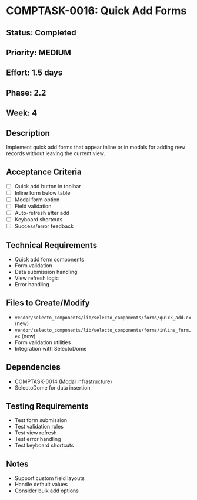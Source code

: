# COMPTASK-0016: Quick Add Forms

## Status: Completed
## Priority: MEDIUM
## Effort: 1.5 days
## Phase: 2.2
## Week: 4

## Description
Implement quick add forms that appear inline or in modals for adding new records without leaving the current view.

## Acceptance Criteria
- [ ] Quick add button in toolbar
- [ ] Inline form below table
- [ ] Modal form option
- [ ] Field validation
- [ ] Auto-refresh after add
- [ ] Keyboard shortcuts
- [ ] Success/error feedback

## Technical Requirements
- Quick add form components
- Form validation
- Data submission handling
- View refresh logic
- Error handling

## Files to Create/Modify
- `vendor/selecto_components/lib/selecto_components/forms/quick_add.ex` (new)
- `vendor/selecto_components/lib/selecto_components/forms/inline_form.ex` (new)
- Form validation utilities
- Integration with SelectoDome

## Dependencies
- COMPTASK-0014 (Modal infrastructure)
- SelectoDome for data insertion

## Testing Requirements
- Test form submission
- Test validation rules
- Test view refresh
- Test error handling
- Test keyboard shortcuts

## Notes
- Support custom field layouts
- Handle default values
- Consider bulk add options